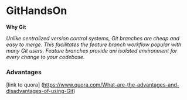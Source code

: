 # GitHandsOn

**Why Git**

*Unlike centralized version control systems, Git branches are cheap and easy to merge. This facilitates the feature branch workflow popular with many Git users. Feature branches provide ani isolated environment for every change to your codebase.*

### Advantages
[link to quora] (https://www.quora.com/What-are-the-advantages-and-disadvantages-of-using-Git)
